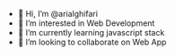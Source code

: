 - 👋 Hi, I’m @arialghifari
- 👀 I’m interested in Web Development
- 🌱 I’m currently learning javascript stack
- 💞️ I’m looking to collaborate on Web App
